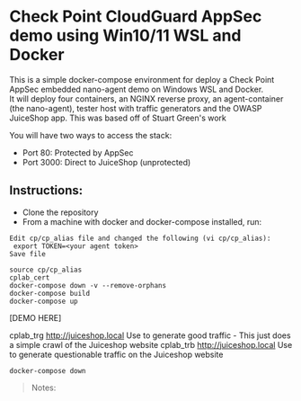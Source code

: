 # Check Point CloudGuard AppSec demo using Win10/11 WSL and Docker
 
 This is a simple docker-compose environment for deploy a Check Point AppSec embedded nano-agent demo on Windows WSL and Docker.  
 It will deploy four containers, an NGINX reverse proxy, an agent-container (the nano-agent), tester host with traffic generators and the OWASP JuiceShop app.
 This was based off of Stuart Green's work

You will have two ways to access the stack:  
* Port 80: Protected by AppSec  
* Port 3000: Direct to JuiceShop (unprotected)  
  
## Instructions:
 
* Clone the repository
* From a machine with docker and docker-compose installed, run:  
```
Edit cp/cp_alias file and changed the following (vi cp/cp_alias):
 export TOKEN=<your agent token>
Save file

source cp/cp_alias
cplab_cert 
docker-compose down -v --remove-orphans
docker-compose build
docker-compose up
```
[DEMO HERE]

cplab_trg http://juiceshop.local   Use to generate good traffic - This just does a simple crawl of the Juiceshop website
cplab_trb http://juiceshop.local   Use to generate questionable traffic on the Juiceshop website

```
docker-compose down
```
 


> Notes: 
 

